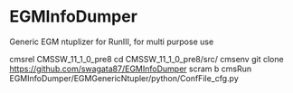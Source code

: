 # EGMInfoDumper

Generic EGM ntuplizer for RunIII, for multi purpose use 

cmsrel CMSSW_11_1_0_pre8
cd CMSSW_11_1_0_pre8/src/
cmsenv
git clone https://github.com/swagata87/EGMInfoDumper
scram b
cmsRun EGMInfoDumper/EGMGenericNtupler/python/ConfFile_cfg.py